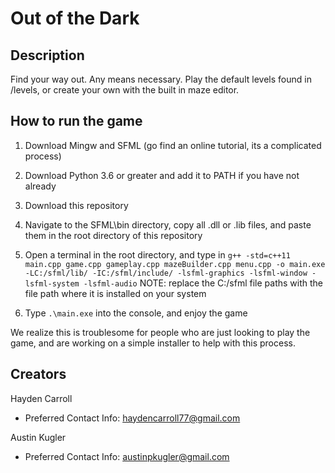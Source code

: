 # Out of the Dark
## Description
Find your way out. Any means necessary. Play the default levels found in /levels, or create your own with the built in maze editor. 

## How to run the game
1. Download Mingw and SFML (go find an online tutorial, its a complicated process)

2. Download Python 3.6 or greater and add it to PATH if you have not already

3. Download this repository

4. Navigate to the SFML\bin directory, copy all .dll or .lib files, and paste them in the root directory of this repository

5. Open a terminal in the root directory, and type in `g++ -std=c++11 main.cpp game.cpp gameplay.cpp mazeBuilder.cpp menu.cpp -o main.exe -LC:/sfml/lib/ -IC:/sfml/include/ -lsfml-graphics -lsfml-window -lsfml-system -lsfml-audio` NOTE: replace the C:/sfml file paths with the file path where it is installed on your system
6. Type `.\main.exe` into the console, and enjoy the game

We realize this is troublesome for people who are just looking to play the game, and are working on a simple installer to help with this process.

## Creators
Hayden Carroll

- Preferred Contact Info: haydencarroll77@gmail.com

Austin Kugler

- Preferred Contact Info: austinpkugler@gmail.com

